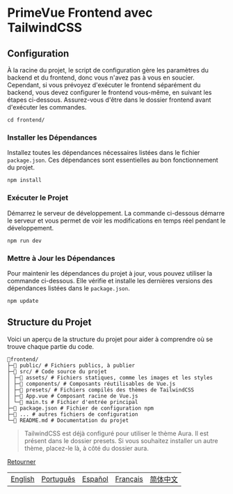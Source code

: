 # PrimeVue Frontend avec TailwindCSS

## Configuration

À la racine du projet, le script de configuration gère les paramètres du backend et du frontend, donc vous n'avez pas à vous en soucier. Cependant, si vous prévoyez d'exécuter le frontend séparément du backend, vous devez configurer le frontend vous-même, en suivant les étapes ci-dessous. Assurez-vous d'être dans le dossier frontend avant d'exécuter les commandes.

```shell
cd frontend/
```

### Installer les Dépendances

Installez toutes les dépendances nécessaires listées dans le fichier `package.json`. Ces dépendances sont essentielles au bon fonctionnement du projet.

```shell
npm install
```

### Exécuter le Projet

Démarrez le serveur de développement. La commande ci-dessous démarre le serveur et vous permet de voir les modifications en temps réel pendant le développement.

```shell
npm run dev
```

### Mettre à Jour les Dépendances

Pour maintenir les dépendances du projet à jour, vous pouvez utiliser la commande ci-dessous. Elle vérifie et installe les dernières versions des dépendances listées dans le `package.json`.

```shell
npm update
```

## Structure du Projet

Voici un aperçu de la structure du projet pour aider à comprendre où se trouve chaque partie du code.

```text
📁frontend/
├─📁 public/ # Fichiers publics, à publier
├─📁 src/ # Code source du projet
│ ├─📁 assets/ # Fichiers statiques, comme les images et les styles
│ ├─📁 components/ # Composants réutilisables de Vue.js
│ ├─📁 presets/ # Fichiers compilés des thèmes de TailwindCSS
│ ├─📄 App.vue # Composant racine de Vue.js
│ └─📄 main.ts # Fichier d'entrée principal
├─📄 package.json # Fichier de configuration npm
├─📄 ... # autres fichiers de configuration
└─📄 README.md # Documentation du projet
```

> TailwindCSS est déjà configuré pour utiliser le thème Aura. Il est présent dans le dossier presets. Si vous souhaitez installer un autre thème, placez-le là, à côté du dossier aura.

[Retourner](../README.fr.md)

|  |  |  |  |  |
|-----:|-----:|-----:|-----:|-----:|
| [English](README.en.md) |  [Português](README.pt.md) | [Español](README.es.md) | [Français](README.fr.md) | [简体中文](README.zh.md) |

